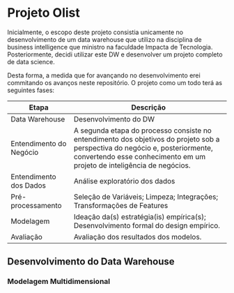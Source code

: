 
# Projeto Olist

Inicialmente, o escopo deste projeto consistia unicamente no desenvolvimento de um data warehouse que utilizo
na disciplina de business intelligence que ministro na faculdade Impacta de Tecnologia. Posteriormente,
decidi utilizar este DW e desenvolver um projeto completo de data science.

Desta forma, a medida que for avançando no desenvolvimento erei commitando os avanços neste repositório.
O projeto como um todo terá as seguintes fases:

| Etapa | Descrição |
|------|------|
| Data Warehouse | Desenvolvimento do DW |
| Entendimento do Negócio | A segunda etapa do processo consiste no entendimento dos objetivos do projeto sob a perspectiva do negócio e, posteriormente, convertendo esse conhecimento em um projeto de inteligência de negócios. |
| Entendimento dos Dados | Análise exploratório dos dados |
| Pré-processamento | Seleção de Variáveis; Limpeza; Integrações; Transformações de Features |
| Modelagem | Ideação da(s) estratégia(is) empírica(s); Desenvolvimento formal do design empírico. |
| Avaliação | Avaliação dos resultados dos modelos. |

## Desenvolvimento do Data Warehouse

### Modelagem Multidimensional